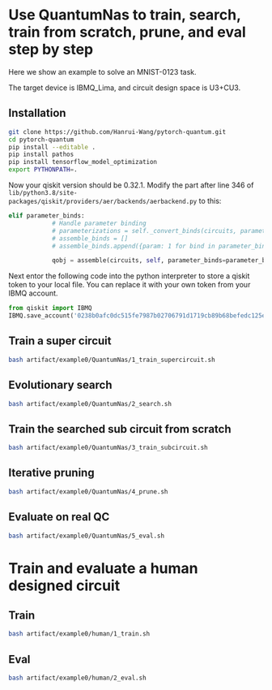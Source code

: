 # Use QuantumNas to train, search, train from scratch, prune, and eval step by step

Here we show an example to solve an MNIST-0123 task.

The target device is IBMQ_Lima, and circuit design space is U3+CU3. 


## Installation
```bash
git clone https://github.com/Hanrui-Wang/pytorch-quantum.git
cd pytorch-quantum
pip install --editable .
pip install pathos
pip install tensorflow_model_optimization
export PYTHONPATH=.
```

Now your qiskit version should be 0.32.1. Modify the part after line 346 of `lib/python3.8/site-packages/qiskit/providers/aer/backends/aerbackend.py` to this:
```python
elif parameter_binds:
            # Handle parameter binding
            # parameterizations = self._convert_binds(circuits, parameter_binds)
            # assemble_binds = []
            # assemble_binds.append({param: 1 for bind in parameter_binds for param in bind})

            qobj = assemble(circuits, self, parameter_binds=parameter_binds)
```

Next entor the following code into the python interpreter to store a qiskit token to your local file. You can replace it with your own token from your IBMQ account.
```python
from qiskit import IBMQ
IBMQ.save_account('0238b0afc0dc515fe7987b02706791d1719cb89b68befedc125eded0607e6e9e9f26d3eed482f66fdc45fdfceca3aab2edb9519d96b39e9c78040194b86e7858', overwrite=True)
```

## Train a super circuit
```bash
bash artifact/example0/QuantumNas/1_train_supercircuit.sh
```

## Evolutionary search
```bash
bash artifact/example0/QuantumNas/2_search.sh
```

## Train the searched sub circuit from scratch
```bash
bash artifact/example0/QuantumNas/3_train_subcircuit.sh
```

## Iterative pruning
```bash
bash artifact/example0/QuantumNas/4_prune.sh
```

## Evaluate on real QC
```bash
bash artifact/example0/QuantumNas/5_eval.sh
```

# Train and evaluate a human designed circuit


## Train
```bash
bash artifact/example0/human/1_train.sh
```

## Eval
```bash
bash artifact/example0/human/2_eval.sh
```